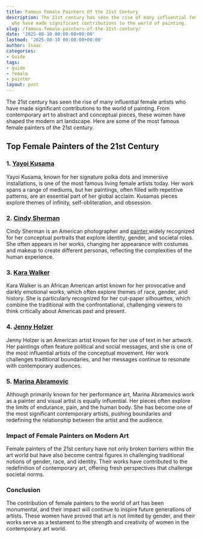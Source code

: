 ```yaml
---
title: Famous Female Painters Of the 21st Century
description: The 21st century has seen the rise of many influential female artists
  who have made significant contributions to the world of painting.
slug: /famous-female-painters-of-the-21st-century/
date: '2025-08-10 00:00:00+00:00'
lastmod: '2025-08-10 00:00:00+00:00'
author: Isaac
categories:
- Guide
tags:
- guide
- female
- painter
layout: post
---
```

The 21st century has seen the rise of many influential female artists who have made significant contributions to the world of painting. From contemporary art to abstract and conceptual pieces, these women have shaped the modern art landscape. Here are some of the most famous female painters of the 21st century.

##  Top Female Painters of the 21st Century

### 1. [Yayoi Kusama](https://www.amazon.com/dp/B084V8KZ71?tag=p-policy-20)

Yayoi Kusama, known for her signature polka dots and immersive installations, is one of the most famous living female artists today. Her work spans a range of mediums, but her paintings, often filled with repetitive patterns, are an essential part of her global acclaim. Kusamas pieces explore themes of infinity, self-obliteration, and obsession.

### 2. [Cindy Sherman](https://www.amazon.com/dp/B085Y2D8TR?tag=p-policy-20)

Cindy Sherman is an American photographer and [painter](https://pestpolicy.com/how-much-does-a-painter-make/),widely recognized for her conceptual portraits that explore identity, gender, and societal roles. She often appears in her works, changing her appearance with costumes and makeup to create different personas, reflecting the complexities of the human experience.

### 3. [Kara Walker](https://www.amazon.com/dp/B08Y6J9TL1?tag=p-policy-20)

Kara Walker is an African American artist known for her provocative and darkly emotional works, which often explore themes of race, gender, and history. She is particularly recognized for her cut-paper silhouettes, which combine the traditional with the confrontational, challenging viewers to think critically about Americas past and present.

### 4. [Jenny Holzer](https://www.amazon.com/dp/B07ZC3H1S7?tag=p-policy-20)

Jenny Holzer is an American artist known for her use of text in her artwork. Her paintings often feature political and social messages, and she is one of the most influential artists of the conceptual movement. Her work challenges traditional boundaries, and her messages continue to resonate with contemporary audiences.

### 5. [Marina Abramovic](https://www.amazon.com/dp/B01B0ZS4IK?tag=p-policy-20)

Although primarily known for her performance art, Marina Abramovics work as a painter and visual artist is equally influential. Her pieces often explore the limits of endurance, pain, and the human body. She has become one of the most significant contemporary artists, pushing boundaries and redefining the relationship between the artist and the audience.

###  Impact of Female Painters on Modern Art

Female painters of the 21st century have not only broken barriers within the art world but have also become central figures in challenging traditional notions of gender, race, and identity. Their works have contributed to the redefinition of contemporary art, offering fresh perspectives that challenge societal norms.

###  Conclusion

The contribution of female painters to the world of art has been monumental, and their impact will continue to inspire future generations of artists. These women have proved that art is not limited by gender, and their works serve as a testament to the strength and creativity of women in the contemporary art world.